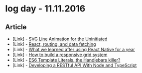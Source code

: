 # log day - 11.11.2016

## Article

- \[Link\] - [SVG Line Animation for the Uninitiated](https://medium.com/bitmatica-lab/svg-line-animation-for-the-uninitiated-5a65d91c6044#.1vf4y65rn)
- \[Link\] - [React, routing, and data fetching](https://medium.com/@taion/react-routing-and-data-fetching-ec519428135c#.v74ajru0z)
- \[Link\] - [What we learned after using React Native for a year](https://hashnode.com/post/what-we-learned-after-using-react-native-for-a-year-civdr8zv6058l3853wqud7hqp)
- \[Link\] - [How to build a responsive grid system](https://zellwk.com/blog/responsive-grid-system/)
- \[Link\] - [ES6 Template Literals, the Handlebars killer?](https://www.keithcirkel.co.uk/es6-template-literals/)
- \[Link\] - [Developing a RESTful API With Node and TypeScript](http://mherman.org/blog/2016/11/05/developing-a-restful-api-with-node-and-typescript/?utm_source=javascriptweekly&utm_medium=email#.WC53CyQu-xc)
